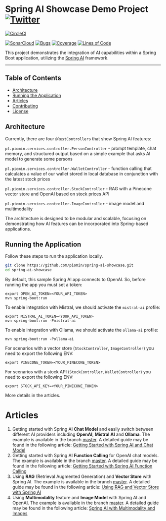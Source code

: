 # Spring AI Showcase Demo Project [![Twitter](https://img.shields.io/twitter/follow/piotr_minkowski.svg?style=social&logo=twitter&label=Follow%20Me)](https://twitter.com/piotr_minkowski)

[![CircleCI](https://circleci.com/gh/piomin/spring-ai-showcase.svg?style=svg)](https://circleci.com/gh/piomin/spring-ai-showcase)

[![SonarCloud](https://sonarcloud.io/images/project_badges/sonarcloud-black.svg)](https://sonarcloud.io/dashboard?id=piomin_spring-ai-showcase)
[![Bugs](https://sonarcloud.io/api/project_badges/measure?project=piomin_spring-ai-showcase&metric=bugs)](https://sonarcloud.io/dashboard?id=piomin_spring-ai-showcase)
[![Coverage](https://sonarcloud.io/api/project_badges/measure?project=piomin_spring-ai-showcase&metric=coverage)](https://sonarcloud.io/dashboard?id=piomin_spring-ai-showcase)
[![Lines of Code](https://sonarcloud.io/api/project_badges/measure?project=piomin_spring-ai-showcase&metric=ncloc)](https://sonarcloud.io/dashboard?id=piomin_spring-ai-showcase)

This project demonstrates the integration of AI capabilities within a Spring Boot application, utilizing the [Spring AI](https://github.com/spring-projects/spring-ai) framework.

-----

## Table of Contents

- [Architecture](#architecture)
- [Running the Application](#running-the-application)
- [Articles](#articles)
- [Contributing](#contributing)
- [License](#license)

## Architecture

Currently, there are four `@RestController`s that show Spring AI features:

`pl.piomin.services.controller.PersonController` - prompt template, chat memory, and structured output based on a simple example that asks AI model to generate some persons

`pl.piomin.services.controller.WalletController` - function calling that calculates a value of our wallet stored in local database in conjunction with the latest stock prices

`pl.piomin.services.controller.StockController` - RAG with a Pinecone vector store and OpenAI based on stock prices API

`pl.piomin.services.controller.ImageController` - image model and multimodality

The architecture is designed to be modular and scalable, focusing on demonstrating how AI features can be incorporated into Spring-based applications.

## Running the Application

Follow these steps to run the application locally. 
```bash
git clone https://github.com/piomin/spring-ai-showcase.git
cd spring-ai-showcase
```

By default, this sample Spring AI app connects to OpenAI. So, before running the app you must set a token:
```shell
export OPEN_AI_TOKEN=<YOUR_API_TOKEN>
mvn spring-boot:run
```

To enable integration with Mistral, we should activate the `mistral-ai` profile: 
```shell
export MISTRAL_AI_TOKEN=<YOUR_API_TOKEN>
mvn spring-boot:run -Pmistral-ai
```

To enable integration with Ollama, we should activate the `ollama-ai` profile:
```shell
mvn spring-boot:run -Pollama-ai
```

For scenarios with a vector store (`StockController`, `ImageController`) you need to export the following ENV:
```shell
export PINECONE_TOKEN=<YOUR_PINECONE_TOKEN>
```

For scenarios with a stock API (`StockController`, `WalletController`) you need to export the following ENV:
```shell
export STOCK_API_KEY=<YOUR_PINECONE_TOKEN>
```

More details in the articles.

# Articles
1. Getting started with Spring AI **Chat Model** and easily switch between different AI providers including **OpenAI**, **Mistral AI** and **Ollama**. The example is available in the branch [master](https://github.com/piomin/spring-ai-showcase/tree/master). A detailed guide may be found in the following article: [Getting Started with Spring AI and Chat Model](https://piotrminkowski.com/2025/01/28/getting-started-with-spring-ai-and-chat-model)
2. Getting started with Spring AI **Function Calling** for OpenAI chat models. The example is available in the branch [master](https://github.com/piomin/spring-ai-showcase/tree/master). A detailed guide may be found in the following article: [Getting Started with Spring AI Function Calling](https://piotrminkowski.com/2025/01/30/getting-started-with-spring-ai-function-calling)
3. Using **RAG** (Retrieval Augmented Generation) and **Vector Store** with Spring AI. The example is available in the branch [master](https://github.com/piomin/spring-ai-showcase/tree/master). A detailed guide may be found in the following article: [Using RAG and Vector Store with Spring AI](https://piotrminkowski.com/2025/02/24/using-rag-and-vector-store-with-spring-ai/)
4. Using **Multimodality** feature and **Image Model** with Spring AI and OpenAI. The example is available in the branch [master](https://github.com/piomin/spring-ai-showcase/tree/master). A detailed guide may be found in the following article: [Spring AI with Multimodality and Images](https://piotrminkowski.com/2025/03/04/spring-ai-with-multimodality-and-images/)

